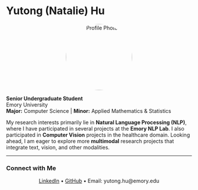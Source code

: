 # Yutong (Natalie) Hu  

<p align="center">
  <img src="profile_photo.jpg" alt="Profile Photo" width="180" style="border-radius:50%">
</p>

**Senior Undergraduate Student**  
Emory University  
**Major:** Computer Science | **Minor:** Applied Mathematics & Statistics  

My research interests primarily lie in **Natural Language Processing (NLP)**, where I have participated in several projects at the **Emory NLP Lab**. I also participated in **Computer Vision** projects in the healthcare domain. Looking ahead, I am eager to explore more **multimodal** research projects that integrate text, vision, and other modalities.

---

### Connect with Me
<p align="center">
  <a href="https://www.linkedin.com/in/yutong-hu-natalie/" target="_blank">LinkedIn</a> •
  <a href="https://github.com/YutongHu-Natalie" target="_blank">GitHub</a> •
  Email: yutong.hu@emory.edu
</p>
